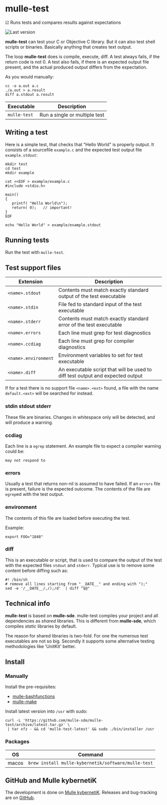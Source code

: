 # mulle-test

☑︎ Runs tests and compares results against expectations

![Last version](https://img.shields.io/github/tag/mulle-sde/mulle-test.svg)

**mulle-test** can test your C or Objective C library. But it can also test
shell scripts or binaries. Basically anything that creates text output.

The loop **mulle-test** does is compile, execute, diff. A test always fails,
if the return code is not 0. A test also fails, if there is an expected output
file present, and the actual produced output differs from the expectation.

As you would manually:

```
cc -o a.out a.c
./a.out > a.result
diff a.stdout a.result
```



Executable   | Description
-------------|--------------------------------
`mulle-test` | Run a single or multiple test


## Writing a test

Here is a simple test, that checks that "Hello World" is properly output.
It consists of a sourcefile `example.c` and the expected test output file
`example.stdout`:

```
mkdir test
cd test
mkdir example

cat <<EOF > example/example.c
#include <stdio.h>

main()
{
   printf( "Hello World\n");
   return( 0);   // important!
}
EOF

echo "Hello World" > example/example.stdout
```

## Running tests

Run the test with `mulle-test`.


## Test support files

Extension            | Description
---------------------|----------------------
`<name>.stdout`      | Contents must match exactly standard output of the test executable
`<name>.stdin`       | File fed to standard input of the test executable
`<name>.stderr`      | Contents must match exactly standard error of the test executable
`<name>.errors`      | Each line must grep for test diagnostics
`<name>.ccdiag`      | Each line must grep for compiler diagnostics
`<name>.environment` | Environment variables to set for test executable
`<name>.diff`        | An executable script that will be used to diff test output and expected output


If for a test there is no support file `<name>.<ext>` found, a file with the
name `default.<ext>` will be searched for instead.


### stdin stdout stderr

These file are binaries. Changes in whitespace only will be detected, and will
produce a warning.

### ccdiag

Each line is a `egrep` statement. An example file to expect a compiler warning
could be:

```
may not respond to
```

### errors

Usually a test that returns non-nil is assumed to have failed. If an `errors`
file is present, failure is the expected outcome. The contents of the file
are `egrep`ed with the test output.

### environment

The contents of this file are loaded before executing the test.

Example:

```
export FOO="1848"
```

### diff

This is an executable or script, that is used to compare the output of the
test with the expected files `stdout` and `stderr`. Typical use is to remove
some content before diffing such as:

```
#! /bin/sh
# remove all lines starting from "__DATE__" and ending with ");"
sed -e '/__DATE__/,/);/d'  | diff "$@"
```

## Technical info

**mulle-test** is based on **mulle-sde**. mulle-test compiles your project and
all  dependencies as *shared* libraries. This is different from **mulle-sde**,
which compiles *static* libraries by default.

The reason for shared libraries is two-fold. For one the numerous test
executables are not so big. Secondly it supports some alternative testing
methodologies like 'UnitKit' better.


## Install

### Manually

Install the pre-requisites:

* [mulle-bashfunctions](https://github.com/mulle-nat/mulle-bashfunctions)
* [mulle-make](https://github.com/mulle-nat/mulle-make)


Install latest version into `/usr` with sudo:

```
curl -L 'https://github.com/mulle-sde/mulle-test/archive/latest.tar.gz' \
 | tar xfz - && cd 'mulle-test-latest' && sudo ./bin/installer /usr
```

### Packages

OS    | Command
------|------------------------------------
macos | `brew install mulle-kybernetik/software/mulle-test`


## GitHub and Mulle kybernetiK

The development is done on
[Mulle kybernetiK](https://www.mulle-kybernetik.com/software/git/mulle-test/master).
Releases and bug-tracking are on [GitHub](https://github.com/mulle-sde/mulle-test).
